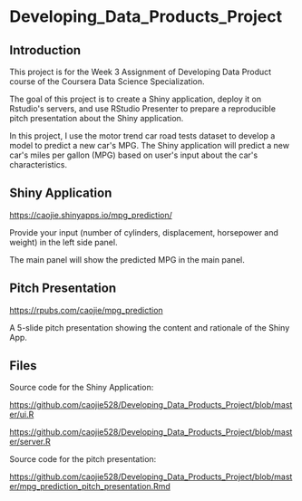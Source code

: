 # Developing_Data_Products_Project


## Introduction
This project is for the Week 3 Assignment of Developing Data Product course of the Coursera Data Science Specialization. 

The goal of this project is to create a Shiny application, deploy it on Rstudio's servers, and use RStudio Presenter to prepare a reproducible pitch presentation about the Shiny application.

In this project, I use the motor trend car road tests dataset to develop a model to predict a new car's MPG. The Shiny application will predict a new car's miles per gallon (MPG) based on user's input about the car's characteristics.


## Shiny Application

https://caojie.shinyapps.io/mpg_prediction/

Provide your input (number of cylinders, displacement, horsepower and weight) in the left side panel.

The main panel will show the predicted MPG in the main panel. 

## Pitch Presentation

https://rpubs.com/caojie/mpg_prediction

A 5-slide pitch presentation showing the content and rationale of the Shiny App.  

## Files

Source code for the Shiny Application:

https://github.com/caojie528/Developing_Data_Products_Project/blob/master/ui.R

https://github.com/caojie528/Developing_Data_Products_Project/blob/master/server.R

Source code for the pitch presentation:

https://github.com/caojie528/Developing_Data_Products_Project/blob/master/mpg_prediction_pitch_presentation.Rmd

